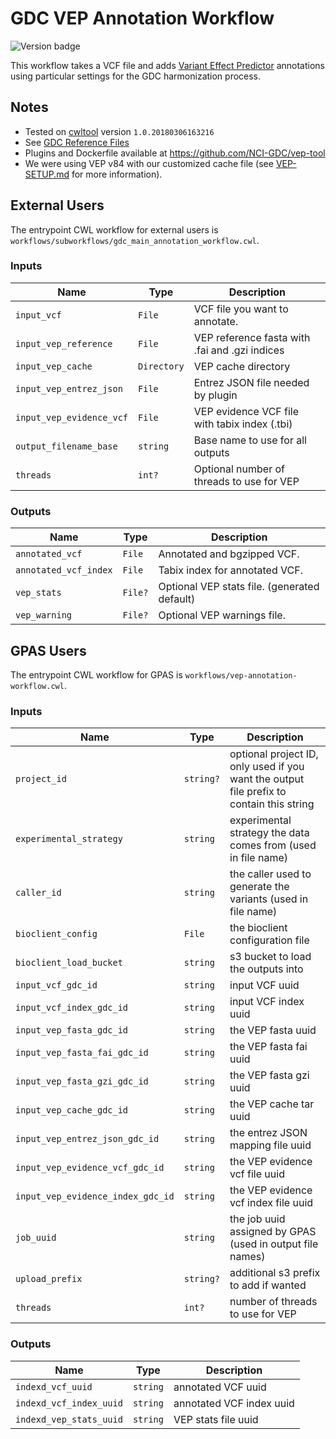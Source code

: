 # GDC VEP Annotation Workflow
![Version badge](https://img.shields.io/badge/VEP-v84-<COLOR>.svg)

This workflow takes a VCF file and adds [Variant Effect Predictor](http://useast.ensembl.org/info/docs/tools/vep/index.html)
annotations using particular settings for the GDC harmonization process.

## Notes

* Tested on [cwltool](https://github.com/common-workflow-language/cwltool) version `1.0.20180306163216`
* See [GDC Reference Files](https://gdc.cancer.gov/about-data/data-harmonization-and-generation/gdc-reference-files)
* Plugins and Dockerfile available at https://github.com/NCI-GDC/vep-tool
* We were using VEP v84 with our customized cache file (see [VEP-SETUP.md](VEP-SETUP.md) for more information).

## External Users

The entrypoint CWL workflow for external users is `workflows/subworkflows/gdc_main_annotation_workflow.cwl`.

### Inputs

| Name | Type | Description |
| ---- | ---- | ----------- |
| `input_vcf` | `File` | VCF file you want to annotate. |
| `input_vep_reference` | `File` | VEP reference fasta with .fai and .gzi indices |
| `input_vep_cache` | `Directory` | VEP cache directory |
| `input_vep_entrez_json` | `File` | Entrez JSON file needed by plugin |
| `input_vep_evidence_vcf` | `File` | VEP evidence VCF file with tabix index (.tbi) |
| `output_filename_base` | `string` | Base name to use for all outputs |
| `threads` | `int?` | Optional number of threads to use for VEP |

### Outputs

| Name | Type | Description |
| ---- | ---- | ----------- |
| `annotated_vcf` | `File` | Annotated and bgzipped VCF. |
| `annotated_vcf_index` | `File` | Tabix index for annotated VCF. |
| `vep_stats` | `File?` | Optional VEP stats file. (generated default) |
| `vep_warning` | `File?` | Optional VEP warnings file. |

## GPAS Users

The entrypoint CWL workflow for GPAS is `workflows/vep-annotation-workflow.cwl`.

### Inputs

| Name | Type | Description |
| ---- | ---- | ----------- |
| `project_id` | `string?` | optional project ID, only used if you want the output file prefix to contain this string |
| `experimental_strategy` | `string` | experimental strategy the data comes from (used in file name) |
| `caller_id` | `string` | the caller used to generate the variants (used in file name) |
| `bioclient_config` | `File` | the bioclient configuration file |
| `bioclient_load_bucket` | `string` | s3 bucket to load the outputs into |
| `input_vcf_gdc_id` | `string` | input VCF uuid |
| `input_vcf_index_gdc_id` | `string` | input VCF index uuid |
| `input_vep_fasta_gdc_id` | `string` | the VEP fasta uuid |
| `input_vep_fasta_fai_gdc_id` | `string` | the VEP fasta fai uuid |
| `input_vep_fasta_gzi_gdc_id` | `string` | the VEP fasta gzi uuid |
| `input_vep_cache_gdc_id` | `string` | the VEP cache tar uuid |
| `input_vep_entrez_json_gdc_id` | `string` | the entrez JSON mapping file uuid |
| `input_vep_evidence_vcf_gdc_id` | `string` | the VEP evidence vcf file uuid |
| `input_vep_evidence_index_gdc_id` | `string` | the VEP evidence vcf index file uuid |
| `job_uuid` | `string` | the job uuid assigned by GPAS (used in output file names) |
| `upload_prefix` | `string?` | additional s3 prefix to add if wanted |
| `threads` | `int?` | number of threads to use for VEP |

### Outputs

| Name | Type | Description |
| ---- | ---- | ----------- |
| `indexd_vcf_uuid` | `string` | annotated VCF uuid |
| `indexd_vcf_index_uuid` | `string` | annotated VCF index uuid |
| `indexd_vep_stats_uuid` | `string` | VEP stats file uuid |
